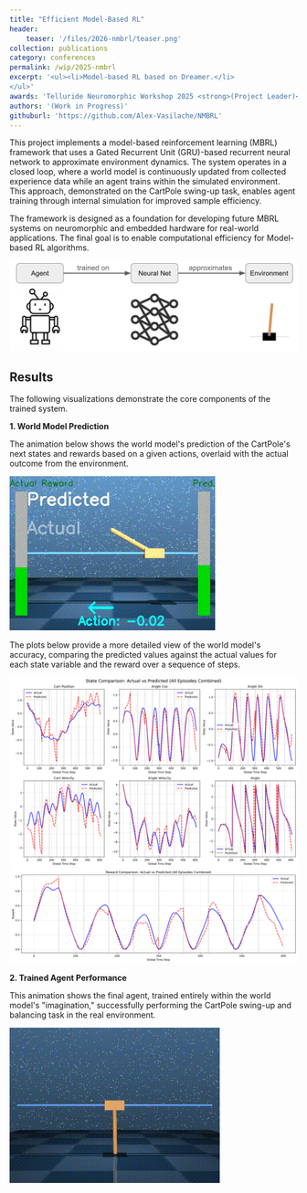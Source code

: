 ```yaml
---
title: "Efficient Model-Based RL"
header:
    teaser: '/files/2026-nmbrl/teaser.png'
collection: publications
category: conferences
permalink: /wip/2025-nmbrl
excerpt: '<ul><li>Model-based RL based on Dreamer.</li>
</ul>'
awards: 'Telluride Neuromorphic Workshop 2025 <strong>(Project Leader)</strong>'
authors: '(Work in Progress)'
githuburl: 'https://github.com/Alex-Vasilache/NMBRL'
---
```

This project implements a model-based reinforcement learning (MBRL) framework that uses a Gated Recurrent Unit (GRU)-based recurrent neural network to approximate environment dynamics. The system operates in a closed loop, where a world model is continuously updated from collected experience data while an agent trains within the simulated environment. This approach, demonstrated on the CartPole swing-up task, enables agent training through internal simulation for improved sample efficiency. 

The framework is designed as a foundation for developing future MBRL systems on neuromorphic and embedded hardware for real-world applications. The final goal is to enable computational efficiency for Model-based RL algorithms.

![Concept](/files/2026-nmbrl/img/concept.png)

## Results

The following visualizations demonstrate the core components of the trained system.

**1. World Model Prediction**

The animation below shows the world model's prediction of the CartPole's next states and rewards based on a given actions, overlaid with the actual outcome from the environment.

![World Model Visualization](/files/2026-nmbrl/vid/world_model_vis.gif)

The plots below provide a more detailed view of the world model's accuracy, comparing the predicted values against the actual values for each state variable and the reward over a sequence of steps.

![State Comparison](/files/2026-nmbrl/img/state_comparison_combined.png)
![Reward Comparison](/files/2026-nmbrl/img/reward_comparison_combined.png)

**2. Trained Agent Performance**

This animation shows the final agent, trained entirely within the world model's "imagination," successfully performing the CartPole swing-up and balancing task in the real environment.

![Agent Performance](/files/2026-nmbrl/vid/evaluation_combined.gif)